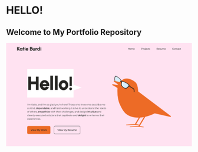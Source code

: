 # HELLO!

## Welcome to My Portfolio Repository

![My Portfolio Homepage](img/portfolio-hero-screenshot.png)
